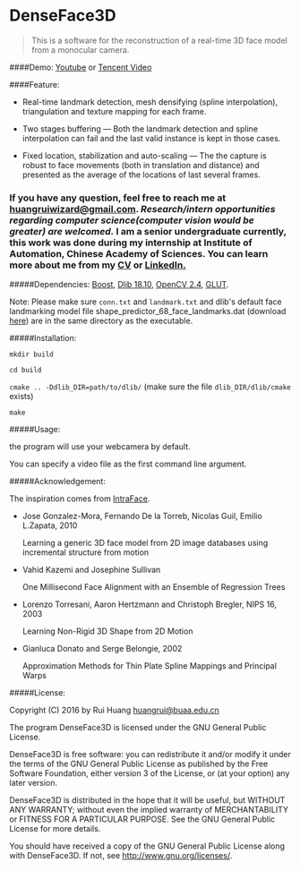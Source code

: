 # DenseFace3D
> This is a software for the reconstruction of a real-time 3D face model from a monocular camera.

####Demo:  [Youtube](https://youtu.be/ljXbnFJ0sCI)  or [Tencent Video](http://v.qq.com/page/s/q/p/s0192xdwdqp.html)  

####Feature:

* Real-time landmark detection, mesh densifying (spline interpolation), triangulation and texture mapping for each frame.

* Two stages buffering — Both the landmark detection and spline interpolation can fail and the last valid instance is kept in those cases.

* Fixed location, stabilization and auto-scaling — The the capture is robust to face movements (both in translation and distance) and presented as the average of the locations of last several frames.

### If you have any question, feel free to reach me at huangruiwizard@gmail.com. *Research/intern opportunities regarding computer science(computer vision would be greater) are welcomed.* I am a senior undergraduate currently, this work was done during my internship at Institute of Automation, Chinese Academy of Sciences. You can learn more about me from my [CV](http://hrlty.github.io/about/) or [LinkedIn.](https://cn.linkedin.com/in/rui-huang)

#####Dependencies: [Boost](http://www.boost.org), [Dlib 18.10](http://dlib.net), [OpenCV 2.4](http://opencv.org), [GLUT](https://www.opengl.org/resources/libraries/glut/).

Note: Please make sure `conn.txt` and `landmark.txt`
and dlib's default face landmarking model file shape_predictor_68_face_landmarks.dat (download [here](http://dlib.net/files/shape_predictor_68_face_landmarks.dat.bz2))
are in the same directory as the executable.

#####Installation:

`mkdir build`

`cd build`

`cmake .. -Ddlib_DIR=path/to/dlib/`
(make sure the file `dlib_DIR/dlib/cmake` exists)

`make`

#####Usage:

the program will use your webcamera by default.

You can specify a video file as the first command line argument.

#####Acknowledgement:

The inspiration comes from [IntraFace](http://www.humansensing.cs.cmu.edu/intraface/index.php).

- Jose Gonzalez-Mora, Fernando De la Torreb, Nicolas Guil, Emilio L.Zapata, 2010

  Learning a generic 3D face model from 2D image databases using incremental structure from motion

- Vahid Kazemi and Josephine Sullivan

  One Millisecond Face Alignment with an Ensemble of Regression Trees


- Lorenzo Torresani, Aaron Hertzmann and Christoph Bregler, NIPS 16, 2003

  Learning Non-Rigid 3D Shape from 2D Motion


- Gianluca Donato and Serge Belongie, 2002

  Approximation Methods for Thin Plate Spline Mappings and Principal Warps


#####License:

 Copyright (C) 2016 by Rui Huang
 huangrui@buaa.edu.cn

 The program DenseFace3D is licensed under the GNU General Public License.

 DenseFace3D is free software: you can redistribute it and/or modify
 it under the terms of the GNU General Public License as published by
 the Free Software Foundation, either version 3 of the License, or
 (at your option) any later version.

 DenseFace3D is distributed in the hope that it will be useful,
 but WITHOUT ANY WARRANTY; without even the implied warranty of
 MERCHANTABILITY or FITNESS FOR A PARTICULAR PURPOSE.  See the
 GNU General Public License for more details.

 You should have received a copy of the GNU General Public License
 along with DenseFace3D.  If not, see <http://www.gnu.org/licenses/>.
